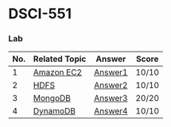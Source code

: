 # DSCI-551
### Lab
| No. | Related Topic | Answer | Score |
| ------------- | ------------- | -------------| -------------|
| 1  | [Amazon EC2](Lab/DSCI551-Lab1/ec2.pdf)  | [Answer1](Lab/DSCI551-Lab1/DSCI551_Lab1.png) | 10/10 |
| 2  | [HDFS](Lab/DSCI551-Lab2/lab2-hdfs.pdf)  | [Answer2](Lab/DSCI551-Lab2/DSCI551_Lab2.pdf) | 10/10 |
| 3  | [MongoDB](Lab/DSCI551-Lab3/lab3-mongodb.docx)  | [Answer3](Lab/DSCI551-Lab3/DSCI551_Lab3.pdf) | 20/20 |
| 4  | [DynamoDB](Lab/DSCI551-Lab4/lab4-dynamodb.docx)  | [Answer4](Lab/DSCI551-Lab4/DSCI551_Lab4.pdf) | 10/10 |
